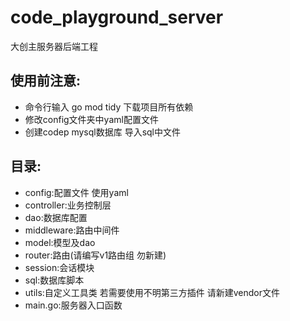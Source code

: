 # code_playground_server
大创主服务器后端工程

## 使用前注意:
- 命令行输入 go mod tidy 下载项目所有依赖
- 修改config文件夹中yaml配置文件
- 创建codep mysql数据库 导入sql中文件 

## 目录:
- config:配置文件 使用yaml
- controller:业务控制层
- dao:数据库配置
- middleware:路由中间件
- model:模型及dao
- router:路由(请编写v1路由组 勿新建)
- session:会话模块
- sql:数据库脚本
- utils:自定义工具类 若需要使用不明第三方插件 请新建vendor文件 
- main.go:服务器入口函数


